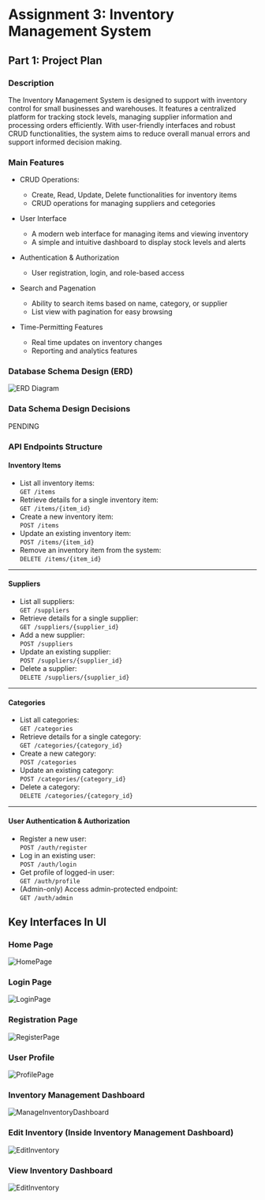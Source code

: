 # Assignment 3: Inventory Management System

## Part 1: Project Plan

### Description
The Inventory Management System is designed to support with inventory control for small businesses and warehouses. It features a centralized platform for tracking stock levels, managing supplier information and processing orders efficiently. With user-friendly interfaces and robust CRUD functionalities, the system aims to reduce overall manual errors and support informed decision making. 

### Main Features
- CRUD Operations:
    - Create, Read, Update, Delete functionalities for inventory items
    - CRUD operations for managing suppliers and cetegories

- User Interface
    - A modern web interface for managing items and viewing inventory
    - A simple and intuitive dashboard to display stock levels and alerts

- Authentication & Authorization
    - User registration, login, and role-based access

- Search and Pagenation
    - Ability to search items based on name, category, or supplier
    - List view with pagination for easy browsing

- Time-Permitting Features
    - Real time updates on inventory changes
    - Reporting and analytics features 


### Database Schema Design (ERD)
![ERD Diagram](ERD-Image.png)

### Data Schema Design Decisions
PENDING
### API Endpoints Structure

#### Inventory Items
- List all inventory items:  
  `GET /items`
- Retrieve details for a single inventory item:  
  `GET /items/{item_id}`
- Create a new inventory item:  
  `POST /items`
- Update an existing inventory item:  
  `POST /items/{item_id}`
- Remove an inventory item from the system:  
  `DELETE /items/{item_id}`

---

#### Suppliers
- List all suppliers:  
  `GET /suppliers`
- Retrieve details for a single supplier:  
  `GET /suppliers/{supplier_id}`
- Add a new supplier:  
  `POST /suppliers`
- Update an existing supplier:  
  `POST /suppliers/{supplier_id}`
- Delete a supplier:  
  `DELETE /suppliers/{supplier_id}`

---

#### Categories
- List all categories:  
  `GET /categories`
- Retrieve details for a single category:  
  `GET /categories/{category_id}`
- Create a new category:  
  `POST /categories`
- Update an existing category:  
  `POST /categories/{category_id}`
- Delete a category:  
  `DELETE /categories/{category_id}`

---

#### User Authentication & Authorization
- Register a new user:  
  `POST /auth/register`
- Log in an existing user:  
  `POST /auth/login`
- Get profile of logged-in user:  
  `GET /auth/profile`
- (Admin-only) Access admin-protected endpoint:  
  `GET /auth/admin`


## Key Interfaces In UI
### Home Page
![HomePage](app/static/images/HomePage-Gif.gif)

### Login Page
![LoginPage](app/static/images/LoginPage.jpg)

### Registration Page
![RegisterPage](app/static/images/RegisterPage.jpg)

### User Profile
![ProfilePage](app/static/images/UserProfilePage.jpg)

### Inventory Management Dashboard
![ManageInventoryDashboard](app/static/images/ManageInventoryDashboard.jpg)

### Edit Inventory (Inside Inventory Management Dashboard)
![EditInventory](app/static/images/EditInventory.jpg)

### View Inventory Dashboard
![EditInventory](app/static/images/ViewInventoryDashboard.jpg)



